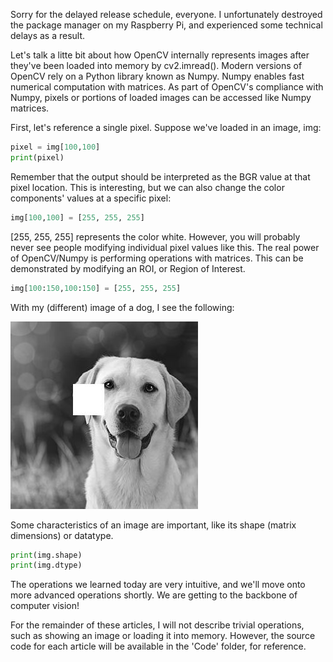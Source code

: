 Sorry for the delayed release schedule, everyone. I unfortunately destroyed the package manager on my Raspberry Pi, and experienced some technical delays as a result.

Let's talk a litte bit about how OpenCV internally represents images after they've been loaded into memory by cv2.imread(). Modern versions of OpenCV rely on a Python library known as Numpy. Numpy enables fast numerical computation with matrices. As part of OpenCV's compliance with Numpy, pixels or portions of loaded images can be accessed like Numpy matrices.

First, let's reference a single pixel. Suppose we've loaded in an image, img:

```python
pixel = img[100,100]
print(pixel)
``` 
Remember that the output should be interpreted as the BGR value at that pixel location. This is interesting, but we can also change the color components' values at a specific pixel:

```python
img[100,100] = [255, 255, 255]
``` 

[255, 255, 255] represents the color white. However, you will probably never see people modifying individual pixel values like this. The real power of OpenCV/Numpy is performing operations with matrices. This can be demonstrated by modifying an ROI, or Region of Interest.

```python
img[100:150,100:150] = [255, 255, 255]
``` 

With my (different) image of a dog, I see the following:

![Dog image from guidedogs.org](InlineImages/ROI.jpg)

Some characteristics of an image are important, like its shape (matrix dimensions) or datatype.

```python
print(img.shape)
print(img.dtype)
``` 

The operations we learned today are very intuitive, and we'll move onto more advanced operations shortly. We are getting to the backbone of computer vision!

For the remainder of these articles, I will not describe trivial operations, such as showing an image or loading it into memory. However, the source code for each article will be available in the 'Code' folder, for reference. 
